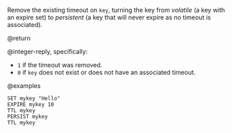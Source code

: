 Remove the existing timeout on `key`, turning the key from _volatile_ (a key
with an expire set) to _persistent_ (a key that will never expire as no timeout
is associated).

@return

@integer-reply, specifically:

- `1` if the timeout was removed.
- `0` if `key` does not exist or does not have an associated timeout.

@examples

```cli
SET mykey "Hello"
EXPIRE mykey 10
TTL mykey
PERSIST mykey
TTL mykey
```
